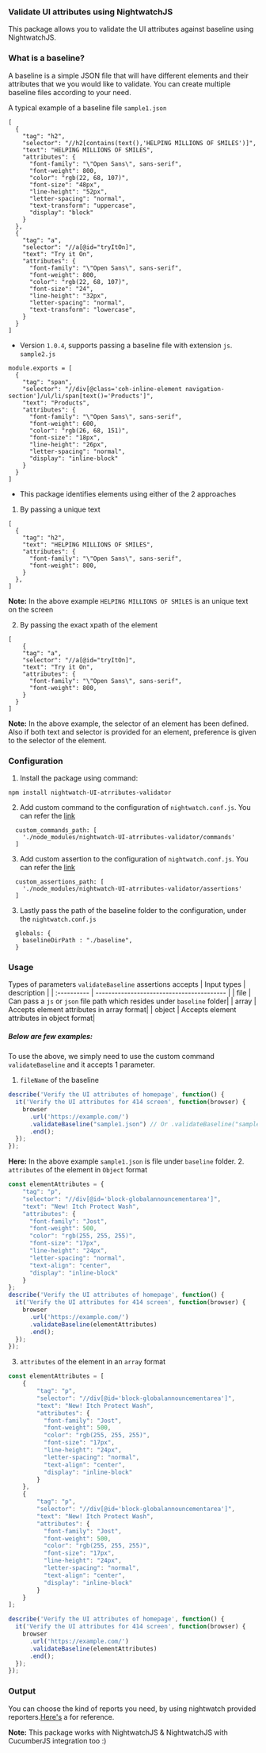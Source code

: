 ### Validate UI attributes using NightwatchJS
This package allows you to validate the UI attributes against baseline using NightwatchJS.

### What is a baseline?
A baseline is a simple JSON file that will have different elements and their attributes that we you would like to validate. You can create multiple baseline files according to your need.

A typical example of a baseline file
`sample1.json`
```
[
  {
    "tag": "h2",
    "selector": "//h2[contains(text(),'HELPING MILLIONS OF SMILES')]",
    "text": "HELPING MILLIONS OF SMILES",
    "attributes": {
      "font-family": "\"Open Sans\", sans-serif",
      "font-weight": 800,
      "color": "rgb(22, 68, 107)",
      "font-size": "48px",
      "line-height": "52px",
      "letter-spacing": "normal",
      "text-transform": "uppercase",
      "display": "block"
    }
  },
  {
    "tag": "a",
    "selector": "//a[@id="tryItOn]",
    "text": "Try it On",
    "attributes": {
      "font-family": "\"Open Sans\", sans-serif",
      "font-weight": 800,
      "color": "rgb(22, 68, 107)",
      "font-size": "24",
      "line-height": "32px",
      "letter-spacing": "normal",
      "text-transform": "lowercase",
    }
  }
]
```
* Version `1.0.4`, supports passing a baseline file with extension `js`.
`sample2.js`
```
module.exports = [
  {
    "tag": "span",
    "selector": "//div[@class='coh-inline-element navigation-section']/ul/li/span[text()='Products']",
    "text": "Products",
    "attributes": {
      "font-family": "\"Open Sans\", sans-serif",
      "font-weight": 600,
      "color": "rgb(26, 68, 151)",
      "font-size": "18px",
      "line-height": "26px",
      "letter-spacing": "normal",
      "display": "inline-block"
    }
  }
]
```
* This package identifies elements using either of the 2 approaches
1. By passing a unique text
```
[
  {
    "tag": "h2",
    "text": "HELPING MILLIONS OF SMILES",
    "attributes": {
      "font-family": "\"Open Sans\", sans-serif",
      "font-weight": 800,
    }
  },
]
```
**Note:** In the above example `HELPING MILLIONS OF SMILES` is an unique text on the screen

2. By passing the exact xpath of the element
```
[
    {
    "tag": "a",
    "selector": "//a[@id="tryItOn]",
    "text": "Try it On",
    "attributes": {
      "font-family": "\"Open Sans\", sans-serif",
      "font-weight": 800,
    }
  }
]
```
**Note:** In the above example, the selector of an element has been defined. Also if both text and selector is provided for an element, preference is given to the selector of the element. 

### Configuration
1. Install the package using command: 
```
npm install nightwatch-UI-atrributes-validator
```

2. Add custom command to the configuration of `nightwatch.conf.js`. You can refer the [link](https://nightwatchjs.org/guide/configuration/)

```
  custom_commands_path: [
    './node_modules/nightwatch-UI-atrributes-validator/commands'
  ]
```

3. Add custom assertion to the configuration of `nightwatch.conf.js`. You can refer the [link](https://nightwatchjs.org/guide/configuration/)

```
  custom_assertions_path: [
    './node_modules/nightwatch-UI-atrributes-validator/assertions'
  ]
```

3. Lastly pass the path of the baseline folder to the configuration, under the `nightwatch.conf.js`
```
  globals: {
    baselineDirPath : "./baseline",
  }
```

### Usage
Types of parameters `validateBaseline` assertions accepts
| Input types  | description                               |
| :----------  | ----------------------------------------- |
| file  | Can pass a `js` or `json` file path which resides under `baseline` folder|
| array | Accepts element attributes in array format|
| object  | Accepts element attributes in object format|

##### Below are few examples:

To use the above, we simply need to use the custom command `validateBaseline` and it accepts 1 parameter.
1. `fileName` of the baseline

```test.js
describe('Verify the UI attributes of homepage', function() {
  it('Verify the UI attributes for 414 screen', function(browser) {
    browser
      .url('https://example.com/')
      .validateBaseline("sample1.json") // Or .validateBaseline("sample2.js")
      .end();
  });
});
```
**Here:** In the above example `sample1.json` is file under `baseline` folder.
2. `attributes` of the element in `Object` format
```test.js
const elementAttributes = {
    "tag": "p",
    "selector": "//div[@id='block-globalannouncementarea']",
    "text": "New! Itch Protect Wash",
    "attributes": {
      "font-family": "Jost",
      "font-weight": 500,
      "color": "rgb(255, 255, 255)",
      "font-size": "17px",
      "line-height": "24px",
      "letter-spacing": "normal",
      "text-align": "center",
      "display": "inline-block"
    }
};
describe('Verify the UI attributes of homepage', function() {
  it('Verify the UI attributes for 414 screen', function(browser) {
    browser
      .url('https://example.com/')
      .validateBaseline(elementAttributes)
      .end();
  });
});
```
3. `attributes` of the element in an `array` format
```test.js
const elementAttributes = [
    {
        "tag": "p",
        "selector": "//div[@id='block-globalannouncementarea']",
        "text": "New! Itch Protect Wash",
        "attributes": {
          "font-family": "Jost",
          "font-weight": 500,
          "color": "rgb(255, 255, 255)",
          "font-size": "17px",
          "line-height": "24px",
          "letter-spacing": "normal",
          "text-align": "center",
          "display": "inline-block"
        }
    },
    {
        "tag": "p",
        "selector": "//div[@id='block-globalannouncementarea']",
        "text": "New! Itch Protect Wash",
        "attributes": {
          "font-family": "Jost",
          "font-weight": 500,
          "color": "rgb(255, 255, 255)",
          "font-size": "17px",
          "line-height": "24px",
          "letter-spacing": "normal",
          "text-align": "center",
          "display": "inline-block"
        }
    }
];

describe('Verify the UI attributes of homepage', function() {
  it('Verify the UI attributes for 414 screen', function(browser) {
    browser
      .url('https://example.com/')
      .validateBaseline(elementAttributes)
      .end();
  });
});
```
### Output
You can choose the kind of reports you need, by using nightwatch provided reporters.[Here's](https://nightwatchjs.org/guide/overview/what-is-nightwatch.html) a for reference. 

**Note:** This package works with NightwatchJS & NightwatchJS with CucumberJS integration too :)
